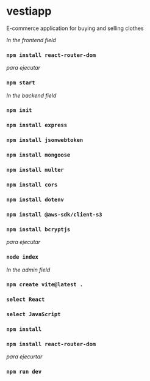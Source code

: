 # vestiapp
E-commerce application for buying and selling clothes 

*In the frontend field*

### `npm install react-router-dom`

*para ejecutar*

### `npm start` 


*In the backend field*

### `npm init`

### `npm install express`

### `npm install jsonwebtoken`

### `npm install mongoose`

### `npm install multer`

### `npm install cors`

### `npm install dotenv`

### `npm install @aws-sdk/client-s3`

### `npm install bcryptjs`

*para ejecutar*
### `node index`

*In the admin field*

### `npm create vite@latest .`

### `select React`

### `select JavaScript`

### `npm install`

### `npm install react-router-dom`

*para ejecurtar*

### `npm run dev`
